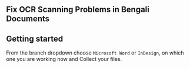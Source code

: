 ## Fix OCR Scanning Problems in Bengali Documents

## Getting started

From the branch dropdown choose `Microsoft Word` or `InDesign`, on which one you are working now and Collect your files.
